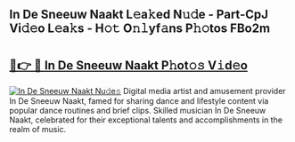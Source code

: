 ## In De Sneeuw Naakt L𝚎a𝚔ed N𝚞𝚍e - Part-CpJ Vi𝚍𝚎o L𝚎a𝚔s - H𝚘𝚝 O𝚗𝚕yf𝚊ns P𝚑𝚘tos FBo2m

# <h2><a href="http://kf37yg2.oniu.top/?m=In+De+Sneeuw+Naakt">🔗👉 🔴 In De Sneeuw Naakt P𝚑ot𝚘𝚜 V𝚒d𝚎o</a></h2>

[![In De Sneeuw Naakt Nu𝚍e𝚜](https://i.imgur.com/0qMVB7G.gif)](http://kf37yg2.oniu.top/?m=In+De+Sneeuw+Naakt)
Digital media artist and amusement provider In De Sneeuw Naakt, famed for sharing dance and lifestyle content via popular dance routines and brief clips. Skilled musician In De Sneeuw Naakt, celebrated for their exceptional talents and accomplishments in the realm of music.  

